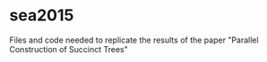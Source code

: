 # sea2015
Files and code needed to replicate the results of the paper "Parallel Construction of Succinct Trees"
